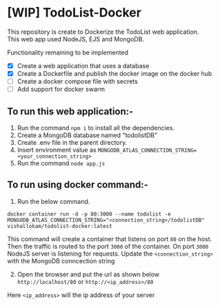 # [WIP] TodoList-Docker
This repository is create to Dockerize the TodoList web application.  
This web app used NodeJS, EJS and MongoDB.  

Functionality remaining to be implemented
- [x] Create a web application that uses a database
- [x] Create a Dockerfile and publish the docker image on the docker hub
- [ ] Create a docker compose file with secrets
- [ ] Add support for docker swarm

## To run this web application:-
1. Run the command ```npm i``` to install all the dependencies.
2. Create a MongoDB database named "todolistDB"
2. Create .env file in the parent directory.
3. Insert environment value as ```MONGODB_ATLAS_CONNECTION_STRING=<your_connection_string>```
3. Run the command `node app.js`

## To run using docker command:-
1. Run the below command.
```docker
docker container run -d -p 80:3000 --name todolist -e MONGODB_ATLAS_CONNECTION_STRING="<connection_string>/todolistDB" vishallokam/todolist-docker:latest
```
This command will create a container that listens on port `80` on the host. Then the traffic is routed to the port `3000` of the container. On port `3000` NodeJS server is listening for requests. Update the `<connection_string>` with the MongoDB conncection string


2. Open the browser and put the url as shown below  
`http://localhost/80` or `http://<ip_address>/80`

Here `<ip_address>` will the ip address of your server


